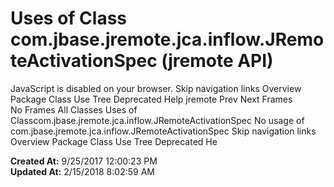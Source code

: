 # Uses of Class com.jbase.jremote.jca.inflow.JRemoteActivationSpec (jremote   API)

JavaScript is disabled on your browser. Skip navigation links Overview Package Class Use Tree Deprecated Help jremote Prev Next Frames No Frames All Classes Uses of Classcom.jbase.jremote.jca.inflow.JRemoteActivationSpec No usage of com.jbase.jremote.jca.inflow.JRemoteActivationSpec Skip navigation links Overview Package Class Use Tree Deprecated He  

**Created At:** 9/25/2017 12:00:23 PM  
**Updated At:** 2/15/2018 8:02:59 AM  

